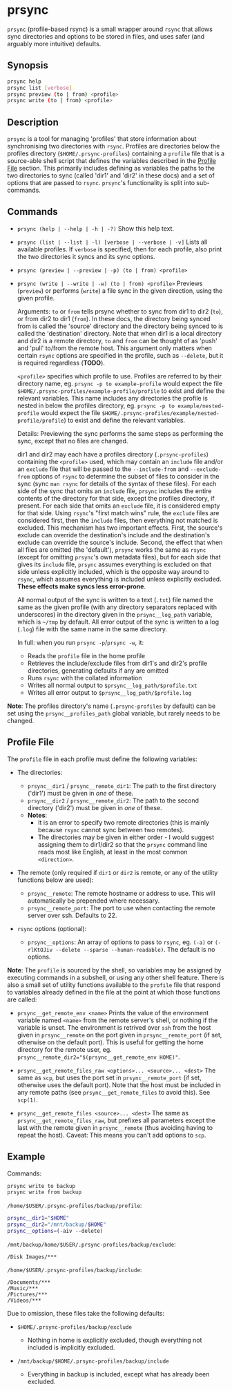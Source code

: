# prsync

`prsync` (profile-based rsync) is a small wrapper around `rsync` that allows sync directories and options to be stored in files, and uses safer (and arguably more intuitive) defaults.

## Synopsis

```sh
prsync help
prsync list [verbose]
prsync preview (to | from) <profile>
prsync write (to | from) <profile>
```

## Description

`prsync` is a tool for managing 'profiles' that store information about synchronising two directories with `rsync`. Profiles are directories below the profiles directory (`$HOME/.prsync-profiles`) containing a `profile` file that is a source-able shell script that defines the variables described in the [Profile File](#profile-file) section. This primarily includes defining as variables the paths to the two directories to sync (called 'dir1' and 'dir2' in these docs) and a set of options that are passed to `rsync`. `prsync`'s functionality is split into sub-commands.

## Commands

- `prsync (help | --help | -h | -?)`
  Show this help text.

- `prsync (list | --list | -l) [verbose | --verbose | -v]`
  Lists all available profiles. If `verbose` is specified, then for each profile, also print the two directories it syncs and its sync options.

- `prsync (preview | --preview | -p) (to | from) <profile>`
- `prsync (write | --write | -w) (to | from) <profile>`
  Previews (`preview`) or performs (`write`) a file sync in the given direction, using the given profile.

  Arguments:
    `to` or `from` tells prsync whether to sync from dir1 to dir2 (`to`), or from dir2 to dir1 (`from`). In these docs, the directory being synced from is called the 'source' directory and the directory being synced to is called the 'destination' directory. Note that when dir1 is a local directory and dir2 is a remote directory, `to` and `from` can be thought of as 'push' and 'pull' to/from the remote host. This argument only matters when certain `rsync` options are specified in the profile, such as `--delete`, but it is required regardless (**TODO**).

    `<profile>` specifies which profile to use. Profiles are referred to by their directory name, eg. `prsync -p to example-profile` would expect the file `$HOME/.prsync-profiles/example-profile/profile` to exist and define the relevant variables. This name includes any directories the profile is nested in below the profiles directory, eg. `prsync -p to example/nested-profile` would expect the file `$HOME/.prsync-profiles/example/nested-profile/profile`) to exist and define the relevant variables.

  Details:
    Previewing the sync performs the same steps as performing the sync, except that no files are changed.
    
    dir1 and dir2 may each have a profiles directory (`.prsync-profiles`) containing the `<profile>` used, which may contain an `include` file and/or an `exclude` file that will be passed to the `--include-from` and `--exclude-from` options of `rsync` to determine the subset of files to consider in the sync (sync `man rsync` for details of the syntax of these files). For each side of the sync that omits an `include` file, `prsync` includes the entire contents of the directory for that side, except the profiles directory, if present. For each side that omits an `exclude` file, it is considered empty for that side. Using `rsync`'s "first match wins" rule, the `exclude` files are considered first, then the `include` files, then everything not matched is excluded. This mechanism has two important effects. First, the source's exclude can override the destination's include and the destination's exclude can override the source's include. Second, the effect that when all files are omitted (the 'default'), `prsync` works the same as `rsync` (except for omitting `prsync`'s own metadata files), but for each side that gives its `include` file, `prsync` assumes everything is excluded on that side unless explicitly included, which is the opposite way around to `rsync`, which assumes everything is included unless explicitly excluded. **These effects make syncs less error-prone**.

    All normal output of the sync is written to a text (`.txt`) file named the same as the given profile (with any directory separators replaced with underscores) in the directory given in the `prsync__log_path` variable, which is `~/tmp` by default. All error output of the sync is written to a log (`.log`) file with the same name in the same directory.

    In full: when you run `prsync -p`/`prsync -w`, it:
    - Reads the `profile` file in the home profile
    - Retrieves the include/exclude files from dir1's and dir2's profile directories, generating defaults if any are omitted
    - Runs `rsync` with the collated information
    - Writes all normal output to `$prsync__log_path/$profile.txt`
    - Writes all error output to `$prsync__log_path/$profile.log`

**Note**: The profiles directory's name (`.prsync-profiles` by default) can be set using the `prsync__profiles_path` global variable, but rarely needs to be changed.

## Profile File

The `profile` file in each profile must define the following variables:

- The directories:
  - `prsync__dir1` / `prsync__remote_dir1`: The path to the first directory ('dir1') must be given in *one* of these.
  - `prsync__dir2` / `prsync__remote_dir2`: The path to the second directory ('dir2') must be given in *one* of these.
  - **Notes**:
    - It is an error to specify two remote directories (this is mainly because `rsync` cannot sync between two remotes).
    - The directories may be given in either order - I would suggest assigning them to dir1/dir2 so that the `prsync` command line reads most like English, at least in the most common `<direction>`.

- The remote (only required if `dir1` or `dir2` is remote, or any of the utility functions below are used):
  - `prsync__remote`: The remote hostname or address to use. This will automatically be prepended where necessary.
  - `prsync__remote_port`: The port to use when contacting the remote server over ssh. Defaults to 22.

- `rsync` options (optional):
  - `prsync__options`: An array of options to pass to `rsync`, eg. `(-a)` or `(-rlKtOJiv --delete --sparse --human-readable)`. The default is no options.

**Note**: The `profile` is sourced by the shell, so variables may be assigned by executing commands in a subshell, or using any other shell feature. There is also a small set of utility functions available to the `profile` file that respond to variables already defined in the file at the point at which those functions are called:

- `prsync__get_remote_env <name>`
  Prints the value of the environment variable named `<name>` from the remote server's shell, or nothing if the variable is unset. The environment is retrived over `ssh` from the host given in `prsync__remote` on the port given in `prsync__remote_port` (if set, otherwise on the default port). This is useful for getting the home directory for the remote user, eg. `prsync__remote_dir2="$(prsync__get_remote_env HOME)"`.

- `prsync__get_remote_files_raw <options>... <source>... <dest>`
  The same as `scp`, but uses the port set in `prsync__remote_port` (if set, otherwise uses the default port). Note that the host must be included in any remote paths (see `prsync__get_remote_files` to avoid this). See `scp(1)`.

- `prsync__get_remote_files <source>... <dest>`
  The same as `prsync__get_remote_files_raw`, but prefixes all parameters except the last with the remote given in `prsync__remote` (thus avoiding having to repeat the host). Caveat: This means you can't add options to `scp`.

## Example

Commands:
```sh
prsync write to backup
prsync write from backup
```

`/home/$USER/.prsync-profiles/backup/profile`:
```sh
prsync__dir1="$HOME"
prsync__dir2="/mnt/backup/$HOME"
prsync__options=(-aiv --delete)
```

`/mnt/backup/home/$USER/.prsync-profiles/backup/exclude`:
```
/Disk Images/***
```

`/home/$USER/.prsync-profiles/backup/include`:
```
/Documents/***
/Music/***
/Pictures/***
/Videos/***
```

Due to omission, these files take the following defaults:

- `$HOME/.prsync-profiles/backup/exclude`
  - Nothing in home is explicitly excluded, though everything not included is implicitly excluded.

- `/mnt/backup/$HOME/.prsync-profiles/backup/include`
  - Everything in backup is included, except what has already been excluded.
